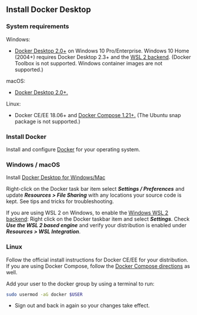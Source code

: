 ## Install Docker Desktop

### System requirements

Windows:

- [Docker Desktop 2.0+](https://www.docker.com/products/docker-desktop) on
Windows 10 Pro/Enterprise. Windows 10 Home (2004+) requires Docker Desktop 2.3+
and the [WSL 2 backend](https://aka.ms/vscode-remote/containers/docker-wsl2).
(Docker Toolbox is not supported. Windows container images are not supported.)

macOS:

- [Docker Desktop 2.0+.](https://www.docker.com/products/docker-desktop)

Linux:

- Docker CE/EE 18.06+ and [Docker Compose 1.21+.](https://docs.docker.com/compose/install)
(The Ubuntu snap package is not supported.)

### Install Docker

Install and configure [Docker](https://www.docker.com/get-started)
for your operating system.

### Windows / macOS

Install [Docker Desktop for Windows/Mac](https://www.docker.com/products/docker-desktop)

Right-click on the Docker task bar item select **_Settings / Preferences_** and
update **_Resources > File Sharing_** with any locations your source code is kept.
See tips and tricks for troubleshooting.

If you are using WSL 2 on Windows, to enable the [Windows WSL 2 backend](https://aka.ms/vscode-remote/containers/docker-wsl2):
Right click on the Docker taskbar item and select **_Settings_**.
Check **_Use the WSL 2 based engine_** and verify your distribution is enabled
under **_Resources > WSL Integration_**.

### Linux

Follow the official install instructions for Docker CE/EE for your distribution.
If you are using Docker Compose, follow the
[Docker Compose directions](https://docs.docker.com/compose/install/) as well.

Add your user to the docker group by using a terminal to run:

```bash
sudo usermod -aG docker $USER
```

- Sign out and back in again so your changes take effect.

